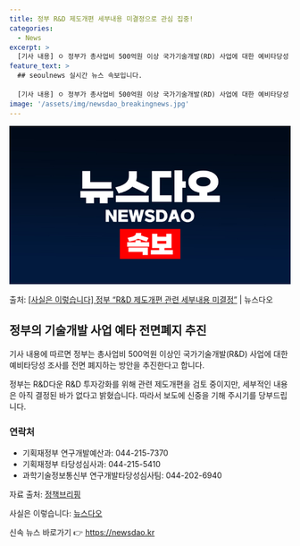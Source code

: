 ```yaml
---
title: 정부 R&D 제도개편 세부내용 미결정으로 관심 집중!
categories:
  - News
excerpt: >
  [기사 내용] ㅇ 정부가 총사업비 500억원 이상 국가기술개발(RD) 사업에 대한 예비타당성 조사를 전면 폐…
feature_text: >
  ## seoulnews 실시간 뉴스 속보입니다.

  [기사 내용] ㅇ 정부가 총사업비 500억원 이상 국가기술개발(RD) 사업에 대한 예비타당성 조사를 전면 폐…
image: '/assets/img/newsdao_breakingnews.jpg'
---
```


![뉴스다오 속보](/assets/img/newsdao_breakingnews.jpg)

<p>출처: <a href="https://newsdao.kr/3699" rel="dofollow">[사실은 이렇습니다] 정부 “R&D 제도개편 관련 세부내용 미결정”</a> | 뉴스다오</p>

<h2 data-ke-size="size26">정부의 기술개발 사업 예타 전면폐지 추진</h2>
기사 내용에 따르면 정부는 총사업비 500억원 이상인 국가기술개발(R&D) 사업에 대한 예비타당성 조사를 전면 폐지하는 방안을 추진한다고 합니다.

<p data-ke-size="size16">정부는 R&D다운 R&D 투자강화를 위해 관련 제도개편을 검토 중이지만, 세부적인 내용은 아직 결정된 바가 없다고 밝혔습니다. 따라서 보도에 신중을 기해 주시기를 당부드립니다.</p>

<h3 data-ke-size="size24">연락처</h3>
<ul>
  <li>기획재정부 연구개발예산과: 044-215-7370</li>
  <li>기획재정부 타당성심사과: 044-215-5410</li>
  <li>과학기술정보통신부 연구개발타당성심사팀: 044-202-6940</li>
</ul>

<p data-ke-size="size16">자료 출처: <a href="https://www.korea.kr">정책브리핑</a></p>

<p data-ke-size="size16">사실은 이렇습니다: <a href="https://newsdao.kr/3699">뉴스다오</a></p>
 

신속 뉴스 바로가기 👉 <a href="https://newsdao.kr" rel="dofollow">https://newsdao.kr</a>


